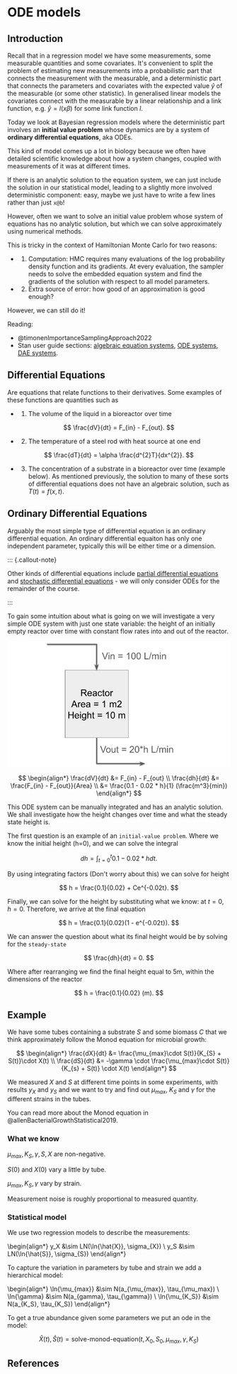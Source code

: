 # ODE models

## Introduction

Recall that in a regression model we have some measurements, some measurable quantities and some covariates. It's convenient to split the problem of estimating new measurements into a probabilistic part that connects the measurement with the measurable, and a deterministic part that connects the parameters and covariates with the expected value $\hat{y}$ of the measurable (or some other statistic). In generalised linear models the covariates connect with the measurable by a linear relationship and a link function, e.g. $\hat{y} = l(x\beta)$ for some link function $l$.

Today we look at Bayesian regression models where the deterministic part involves an **initial value problem** whose dynamics are by a system of **ordinary differential equations**, aka ODEs.

This kind of model comes up a lot in biology because we often have detailed scientific knowledge about how a system changes, coupled with measurements of it was at different times.

If there is an analytic solution to the equation system, we can just include the solution in our statistical model, leading to a slightly more involved deterministic component: easy, maybe we just have to write a few lines rather than just `x@b`!

However, often we want to solve an initial value problem whose system of equations has no analytic solution, but which we can solve approximately using numerical methods.

This is tricky in the context of Hamiltonian Monte Carlo for two reasons:

- 1. Computation: HMC requires many evaluations of the log probability density function and its gradients. At every evaluation, the sampler needs to solve the embedded equation system and find the gradients of the solution with respect to all model parameters.

- 2. Extra source of error: how good of an approximation is good enough?

However, we can still do it!

Reading:

- @timonenImportanceSamplingApproach2022
- Stan user guide sections: [algebraic equation systems](https://mc-stan.org/docs/stan-users-guide/algebraic-equations.html), [ODE systems](https://mc-stan.org/docs/stan-users-guide/odes.html), [DAE systems](https://mc-stan.org/docs/stan-users-guide/dae.html).

## Differential Equations
Are equations that relate functions to their derivatives. Some examples of these functions are quantities such as

- 1. The volume of the liquid in a  bioreactor over time

$$
\frac{dV}{dt} = F_{in} - F_{out}.
$$

- 2. The temperature of a steel rod with heat source at one end

$$
\frac{dT}{dt} = \alpha \frac{d^{2}T}{dx^{2}}.
$$

- 3. The concentration of a substrate in a bioreactor over time (example below). 
As mentioned previously, the solution to many of these sorts of differential equations does not have an algebraic solution, such as $T(t) = f(x, t)$.

## Ordinary Differential Equations

Arguably the most simple type of differential equation is an ordinary differential equation. An ordinary differential equaiton has only one independent parameter, typically this will be either time or a dimension.

::: {.callout-note}

Other kinds of differential equations include [partial differential equations](https://en.wikipedia.org/wiki/Partial_differential_equation) and [stochastic differential equations](https://en.wikipedia.org/wiki/Stochastic_differential_equation) - we will only consider ODEs for the remainder of the course. 

:::

To gain some intuition about what is going on we will investigate a very simple ODE system with just one state variable: the height of an initially empty reactor over time with constant flow rates into and out of the reactor.

![Reactor](img/reactor_ode.png)

$$
\begin{align*}
\frac{dV}{dt} &= F_{in} - F_{out} \\
\frac{dh}{dt} &= \frac{F_{in} - F_{out}}{Area} \\
              &= \frac{0.1 - 0.02 * h}{1} (\frac{m^3}{min})
\end{align*}
$$

This ODE system can be manually integrated and has an analytic solution. We shall investigate how the height changes over time and what the steady state height is.

The first question is an example of an `initial-value problem`. Where we know the initial height (h=0), and we can solve the integral

$$
dh = \int_{t=0}^{t} 0.1 - 0.02*h dt.
$$

By using integrating factors (Don't worry about this) we can solve  for height

$$
h = \frac{0.1}{0.02} + Ce^{-0.02t}.
$$

Finally, we can solve for the height by substituting what we know: at $t = 0$, $h = 0$. Therefore, we arrive at the final equation

$$
 h = \frac{0.1}{0.02}(1 - e^{-0.02t}).
$$

We can answer the question about what its final height would be by solving  for the `steady-state`

$$
\frac{dh}{dt} = 0.
$$

Where after rearranging we find the final height equal to 5m, within the 
dimensions of the reactor

$$
h = \frac{0.1}{0.02} (m).
$$

## Example

We have some tubes containing a substrate $S$ and some biomass $C$ that we think approximately follow the Monod equation for microbial growth:

$$
\begin{align*}
\frac{dX}{dt} &= \frac{\mu_{max}\cdot S(t)}{K_{S} + S(t)}\cdot X(t) \\
\frac{dS}{dt} &= -\gamma \cdot \frac{\mu_{max}\cdot S(t)}{K_{s} + S(t)} \cdot X(t)
\end{align*}
$$

We measured $X$ and $S$ at different time points in some experiments, with results $y_X$ and $y_S$ and we want to try and find out $\mu_{max}$, $K_{S}$ and $\gamma$ for the different strains in the tubes.

You can read more about the Monod equation in @allenBacterialGrowthStatistical2019.

### What we know

$\mu_{max}, K_S, \gamma, S, X$ are non-negative.

$S(0)$ and $X(0)$ vary a little by tube.

$\mu_{max}, K_S, \gamma$ vary by strain.

Measurement noise is roughly proportional to measured quantity.

### Statistical model

We use two regression models to describe the measurements:

\begin{align*}
y_X &\sim LN(\ln{\hat{X}}, \sigma_{X})  \\
y_S &\sim LN(\ln{\hat{S}}, \sigma_{S})
\end{align*}


To capture the variation in parameters by tube and strain we add a hierarchical
model:

\begin{align*}
\ln{\mu_{max}} &\sim N(a_{\mu_{max}}, \tau_{\mu_max}) \\
\ln{\gamma} &\sim N(a_{gamma}, \tau_{\gamma}) \\
\ln{\mu_{K_S}} &\sim N(a_{K_S}, \tau_{K_S})
\end{align*}

To get a true abundance given some parameters we put an ode in the model:

$$
\hat{X}(t), \hat{S}(t) = \text{solve-monod-equation}(t, X_0, S_0, \mu_{max}, \gamma, K_S)
$$

## References
